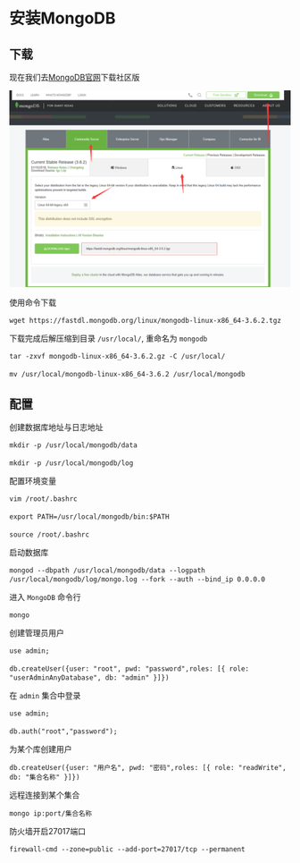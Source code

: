 # 安装MongoDB

## 下载
现在我们去[MongoDB官网](https://www.mongodb.com/download-center?jmp=nav#community)下载社区版

![下载选项](Mongodb-Download-0.png)

使用命令下载
```
wget https://fastdl.mongodb.org/linux/mongodb-linux-x86_64-3.6.2.tgz
```
下载完成后解压缩到目录 `/usr/local/`, 重命名为 `mongodb`
```
tar -zxvf mongodb-linux-x86_64-3.6.2.gz -C /usr/local/

mv /usr/local/mongodb-linux-x86_64-3.6.2 /usr/local/mongodb
```

## 配置
创建数据库地址与日志地址
```
mkdir -p /usr/local/mongodb/data

mkdir -p /usr/local/mongodb/log
```
配置环境变量
```
vim /root/.bashrc

export PATH=/usr/local/mongodb/bin:$PATH

source /root/.bashrc
```
启动数据库
```
mongod --dbpath /usr/local/mongodb/data --logpath /usr/local/mongodb/log/mongo.log --fork --auth --bind_ip 0.0.0.0
```
进入 `MongoDB` 命令行
```
mongo
```
创建管理员用户
```
use admin;

db.createUser({user: "root", pwd: "password",roles: [{ role: "userAdminAnyDatabase", db: "admin" }]})
```
在 `admin` 集合中登录
```
use admin;

db.auth("root","password");
```
为某个库创建用户
```
db.createUser({user: "用户名", pwd: "密码",roles: [{ role: "readWrite", db: "集合名称" }]})
```
远程连接到某个集合
```
mongo ip:port/集合名称
```
防火墙开启27017端口
```
firewall-cmd --zone=public --add-port=27017/tcp --permanent
```
